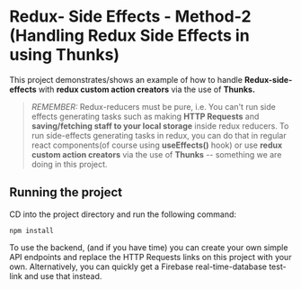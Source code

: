 # Redux- Side Effects - Method-2 (Handling Redux Side Effects in using Thunks)

This project demonstrates/shows an example of how to handle **Redux-side-effects** with **redux custom action creators** via the use of **Thunks.**

> _REMEMBER:_ Redux-reducers must be pure, i.e. You can't run side effects generating tasks such as making **HTTP Requests** and **saving/fetching staff to your local storage** inside redux reducers. To run side-effects generating tasks in redux, you can do that in regular react components(of course using **useEffects()** hook) or use **redux custom action creators** via the use of **Thunks** -- something we are doing in this project.

## Running the project

CD into the project directory and run the following command:

```
npm install
```

To use the backend, (and if you have time) you can create your own simple API endpoints and replace the HTTP Requests links on this project with your own. Alternatively, you can quickly get a Firebase real-time-database test-link and use that instead.

